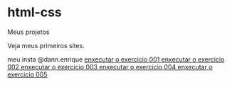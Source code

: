 # html-css
 Meus projetos

 Veja meus primeiros sites.


 
meu insta @dann.enrique
<a href="https://dannenrique.github.io/html-css/exercicios/ex001/index.html"> enxecutar o exercicio 001 </a>
<a href="https://dannenrique.github.io/html-css/exercicios/ex002/index.html"> enxecutar o exercicio 002 </a>
<a href="https://dannenrique.github.io/html-css/exercicios/ex003/index.html"> enxecutar o exercicio 003 </a>
<a href="https://dannenrique.github.io/html-css/exercicios/ex004/index.html"> enxecutar o exercicio 004 </a>
<a href="https://dannenrique.github.io/html-css/exercicios/ex005/index.html"> enxecutar o exercicio 005 </a>